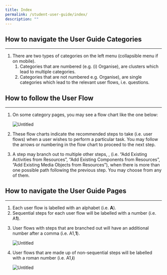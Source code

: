 ```yaml
---
title: Index
permalink: /student-user-guide/index/
description: ""
---
```

<h2 id="how-to-navigate-the-user-guide-categories">How to navigate the User Guide Categories</h2>
<hr>
<ol>
<li>There are two types of categories on the left menu (collapsible menu if on mobile).<ol>
<li>Categories that are numbered (e.g. (i) Organise), are clusters which lead to multiple categories. </li>
<li>Categories that are not numbered e.g. Organise), are single categories which lead to the relevant user flows, i.e. questions.</li>
</ol>
</li>
</ol>
<h2 id="how-to-follow-the-user-flow">How to follow the User Flow</h2>
<hr>
<ol>
<li><p>On some category pages, you may see a flow chart like the one below:</p>
<p> <img alt="Untitled" src="https://s3-us-west-2.amazonaws.com/secure.notion-static.com/a2c788ac-c3ce-459f-b8f0-9b01af80d457/Untitled.png"></p>
</li>
<li><p>These flow charts indicate the recommended steps to take (i.e. user flows) when a user wishes to perform a particular task. You may follow the arrows or numbering in the flow chart to proceed to the next step. </p>
</li>
<li>A step may branch out to multiple other steps, , (i.e. “Add Existing Activities from Resources”, “Add Existing Components from Resources”, “Add Existing Media Objects from Resources”),  when there is more than one possible path following the previous step. You may choose from any of them.</li>
</ol>
<h2 id="how-to-navigate-the-user-guide-pages">How to navigate the User Guide Pages</h2>
<hr>
<ol>
<li>Each user flow is labelled with an alphabet (i.e. <strong>A</strong>).</li>
<li>Sequential steps for each user flow will be labelled with a number (i.e. A<strong>1</strong>).</li>
<li><p>User flows with steps that are branched out will have an additional number after a comma (i.e. A1,<strong>1</strong>).</p>
<p> <img alt="Untitled" src="https://s3-us-west-2.amazonaws.com/secure.notion-static.com/c5cfcf85-d612-4e87-8d21-0789315edb5d/Untitled.png"></p>
</li>
<li><p>User flows that are made up of non-sequential steps will be labelled with a roman number (i.e. A1,<strong>i</strong>)</p>
<p> <img alt="Untitled" src="https://s3-us-west-2.amazonaws.com/secure.notion-static.com/bdf29279-dcd9-4c0d-b9b5-fffa69393f02/Untitled.png"></p>
</li>
</ol>
